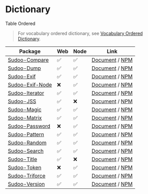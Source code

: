 # Dictionary

Table Ordered

> For vocabulary ordered dictionary, see [Vocabulary Ordered Dictionary](./vocabulary).

| Package                                                    | Web | Node | Link                                                                               |
| ---------------------------------------------------------- | --- | ---- | ---------------------------------------------------------------------------------- |
| [Sudoo-Compare](//github.com/SudoDotDog/Sudoo-Compare)     | ✅   | ✅    | [Document](//compare.sudo.dog) / [NPM](//www.npmjs.com/package/@sudoo/compare)     |
| [Sudoo-Dump](//github.com/SudoDotDog/Sudoo-Dump)           | ✅   | ✅    | [Document](//dump.sudo.dog) / [NPM](//www.npmjs.com/package/@sudoo/dump)           |
| [Sudoo-Exif](//github.com/SudoDotDog/Sudoo-Exif)           | ✅   | ✅    | [Document](//exif.sudo.dog) / [NPM](//www.npmjs.com/package/@sudoo/exif)           |
| [Sudoo-Exif-Node](//github.com/SudoDotDog/Sudoo-Exif-Node) | ❌   | ✅    | [Document](//exif-node.sudo.dog) / [NPM](//www.npmjs.com/package/@sudoo/exif-node) |
| [Sudoo-Iterator](//github.com/SudoDotDog/Sudoo-Iterator)   | ✅   | ✅    | [Document](//iterator.sudo.dog) / [NPM](//www.npmjs.com/package/@sudoo/iterator)   |
| [Sudoo-JSS](//github.com/SudoDotDog/Sudoo-JSS)             | ✅   | ❌    | [Document](//jss.sudo.dog) / [NPM](//www.npmjs.com/package/@sudoo/jss)             |
| [Sudoo-Magic](//github.com/SudoDotDog/Sudoo-Magic)         | ✅   | ✅    | [Document](//magic.sudo.dog) / [NPM](//www.npmjs.com/package/@sudoo/magic)         |
| [Sudoo-Matrix](//github.com/SudoDotDog/Sudoo-Matrix)       | ✅   | ✅    | [Document](//matrix.sudo.dog) / [NPM](//www.npmjs.com/package/@sudoo/matrix)       |
| [Sudoo-Password](//github.com/SudoDotDog/Sudoo-Password)   | ❌   | ✅    | [Document](//password.sudo.dog) / [NPM](//www.npmjs.com/package/@sudoo/password)   |
| [Sudoo-Pattern](//github.com/SudoDotDog/Sudoo-Pattern)     | ✅   | ✅    | [Document](//pattern.sudo.dog) / [NPM](//www.npmjs.com/package/@sudoo/pattern)     |
| [Sudoo-Random](//github.com/SudoDotDog/Sudoo-Random)       | ✅   | ✅    | [Document](//random.sudo.dog) / [NPM](//www.npmjs.com/package/@sudoo/random)       |
| [Sudoo-Search](//github.com/SudoDotDog/Sudoo-Search)       | ✅   | ✅    | [Document](//search.sudo.dog) / [NPM](//www.npmjs.com/package/@sudoo/search)       |
| [Sudoo-Title](//github.com/SudoDotDog/Sudoo-Title)         | ✅   | ❌    | [Document](//title.sudo.dog) / [NPM](//www.npmjs.com/package/@sudoo/title)         |
| [Sudoo-Token](//github.com/SudoDotDog/Sudoo-Token)         | ❌   | ✅    | [Document](//token.sudo.dog) / [NPM](//www.npmjs.com/package/@sudoo/token)         |
| [Sudoo-Triforce](//github.com/SudoDotDog/Sudoo-Triforce)   | ✅   | ✅    | [Document](//triforce.sudo.dog) / [NPM](//www.npmjs.com/package/@sudoo/triforce)   |
| [Sudoo-Version](//github.com/SudoDotDog/Sudoo-Version)     | ✅   | ✅    | [Document](//version.sudo.dog) / [NPM](//www.npmjs.com/package/@sudoo/version)     |
